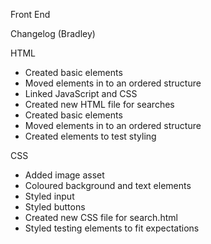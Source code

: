 Front End

Changelog (Bradley)

HTML
- Created basic elements
- Moved elements in to an ordered structure
- Linked JavaScript and CSS
- Created new HTML file for searches
- Created basic elements
- Moved elements in to an ordered structure
- Created elements to test styling

CSS
- Added image asset
- Coloured background and text elements
- Styled input
- Styled buttons
- Created new CSS file for search.html
- Styled testing elements to fit expectations
